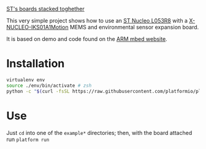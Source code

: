 [ST's boards stacked toghether](https://dl.dropboxusercontent.com/u/5867765/images/File%2012-09-15%2015%2021%2006.jpeg)

This very simple project shows how to use an [ST Nucleo
L053R8](https://developer.mbed.org/platforms/ST-Nucleo-L053R8/) with a
[X-NUCLEO-IKS01A1Motion](http://www.st.com/web/catalog/tools/FM116/SC1248/PF261191)
MEMS and environmental sensor expansion board.

It is based on demo and code found on the [ARM mbed
website](https://developer.mbed.org/teams/ST-Americas-mbed-Team/code/Nucleo_Sensor_Shield/).

Installation
============


``` sh
virtualenv env
source ./env/bin/activate # zsh
python -c "$(curl -fsSL https://raw.githubusercontent.com/platformio/platformio/master/scripts/get-platformio.py)"
```

Use
===

Just `cd` into one of the `example*` directories; then, with the board
attached run `platform run`
